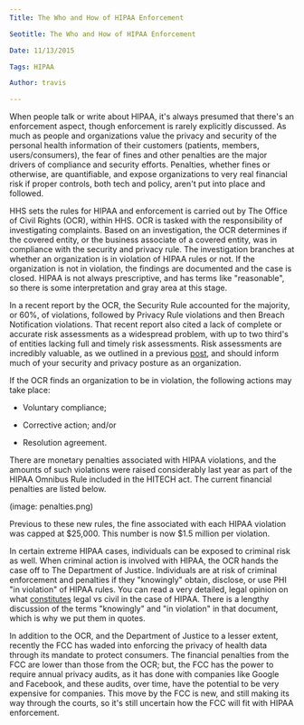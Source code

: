 ```yaml
---
Title: The Who and How of HIPAA Enforcement

Seotitle: The Who and How of HIPAA Enforcement

Date: 11/13/2015

Tags: HIPAA

Author: travis

---
```

When people talk or write about HIPAA, it's always presumed that there's an enforcement aspect, though enforcement is rarely explicitly discussed. As much as people and organizations value the privacy and security of the personal health information of their customers (patients, members, users/consumers), the fear of fines and other penalties are the major drivers of compliance and security efforts. Penalties, whether fines or otherwise, are quantifiable, and expose organizations to very real financial risk if proper controls, both tech and policy, aren't put into place and followed.

HHS sets the rules for HIPAA and enforcement is carried out by The Office of Civil Rights (OCR), within HHS. OCR is tasked with the responsibility of investigating complaints. Based on an investigation, the OCR determines if the covered entity, or the business associate of a covered entity, was in compliance with the security and privacy rule. The investigation branches at whether an organization is in violation of HIPAA rules or not. If the organization is not in violation, the findings are documented and the case is closed. HIPAA is not always prescriptive, and has terms like "reasonable", so there is some interpretation and gray area at this stage.

In a recent report by the OCR, the Security Rule accounted for the majority, or 60%, of violations, followed by Privacy Rule violations and then Breach Notification violations. That recent report also cited a lack of complete or accurate risk assessments as a widespread problem, with up to two third's of entities lacking full and timely risk assessments. Risk assessments are incredibly valuable, as we outlined in a previous [post](http://catalyze.io/blog/compliance/Risk-Management/), and should inform much of your security and privacy posture as an organization.

If the OCR finds an organization to be in violation, the following actions may take place:

* Voluntary compliance;

* Corrective action; and/or

* Resolution agreement.

There are monetary penalties associated with HIPAA violations, and the amounts of such violations were raised considerably last year as part of the HIPAA Omnibus Rule included in the HITECH act. The current financial penalties are listed below.

(image: penalties.png)

Previous to these new rules, the fine associated with each HIPAA violation was capped at $25,000. This number is now $1.5 million per violation.

In certain extreme HIPAA cases, individuals can be exposed to criminal risk as well. When criminal action is involved with HIPAA, the OCR hands the case off to The Department of Justice. Individuals are at risk of criminal enforcement and penalties if they "knowingly" obtain, disclose, or use PHI "in violation" of HIPAA rules. You can read a very detailed, legal opinion on what [constitutes](http://www.justice.gov/olc/hipaa_final.htm) legal vs civil in the case of HIPAA. There is a lengthy discussion of the terms "knowingly" and "in violation" in that document, which is why we put them in quotes.

In addition to the OCR, and the Department of Justice to a lesser extent, recently the FCC has waded into enforcing the privacy of health data through its mandate to protect consumers. The financial penalties from the FCC are lower than those from the OCR; but, the FCC has the power to require annual privacy audits, as it has done with companies like Google and Facebook, and these audits, over time, have the potential to be very expensive for companies. This move by the FCC is new, and still making its way through the courts, so it's still uncertain how the FCC will fit with HIPAA enforcement.
